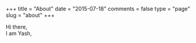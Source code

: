 +++
title = "About"
date = "2015-07-18"
comments = false
type = "page"
slug = "about"
+++

Hi there,<br>
I am Yash,
